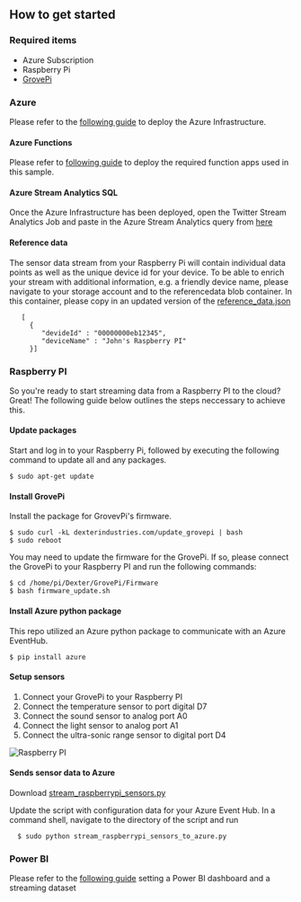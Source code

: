 ## How to get started

### Required items
- Azure Subscription
- Raspberry Pi
- [GrovePi](https://www.dexterindustries.com/grovepi/)

### Azure
Please refer to the [following guide](https://github.com/excellalabs/azure-stream-analysis/blob/master/deploy-azure-infrastructure.md) to deploy the Azure Infrastructure.

#### Azure Functions
Please refer to [following guide](https://github.com/excellalabs/azure-stream-analysis/blob/master/deploy-azure-functions.md) to deploy the required function apps used in this sample.

#### Azure Stream Analytics SQL
Once the Azure Infrastructure has been deployed, open the Twitter Stream Analytics Job and paste in the Azure Stream Analytics query from [here](https://github.com/excellalabs/azure-stream-analysis/blob/master/src/azure-stream-analytics/raspberry-pi-streaming-job)


#### Reference data 
The sensor data stream from your Raspberry Pi will contain individual data points as well as the unique device id for your device. To be able to enrich your stream with additional information, e.g. a friendly device name, please navigate to your storage account and to the referencedata blob container. In this container, please copy in an updated version of the [reference_data.json](https://github.com/excellalabs/azure-stream-analysis/blob/master/src/azure-stream-analytics/reference_data.json)

```
   [ 
     {
        "devideId" : "00000000eb12345",
        "deviceName" : "John's Raspberry PI"
     }]
```

### Raspberry PI
So you're ready to start streaming data from a Raspberry PI to the cloud? Great!
The following guide below outlines the steps neccessary to achieve this.

#### Update packages
Start and log in to your Raspberry Pi, followed by executing the following command to update all and any packages.

```
$ sudo apt-get update
```

#### Install GrovePi
Install the package for GrovevPi's firmware.

```
$ sudo curl -kL dexterindustries.com/update_grovepi | bash
$ sudo reboot
```

You may need to update the firmware for the GrovePi. If so, please connect the GrovePi to your Raspberry PI and run the following commands: 

```
$ cd /home/pi/Dexter/GrovePi/Firmware
$ bash firmware_update.sh
```

#### Install Azure python package
This repo utilized an Azure python package to communicate with an Azure EventHub.

```
$ pip install azure
```

#### Setup sensors
1. Connect your GrovePi to your Raspberry PI
2. Connect the temperature sensor to port digital D7 
3. Connect the sound sensor to analog port A0
4. Connect the light sensor to analog port A1
5. Connect the ultra-sonic range sensor to  digital port D4

![Raspberry PI](https://github.com/excellalabs/azure-stream-analysis/blob/master/raspberry-pi-setup.jpg)

#### Sends sensor data to Azure
Download [stream_raspberrypi_sensors.py](https://github.com/excellalabs/azure-stream-analysis/blob/master/src/raspberry-pi/stream_raspberrypi_sensors_to_azure.py)

Update the script with configuration data for your Azure Event Hub.
In a command shell, navigate to the directory of the script and run

```
  $ sudo python stream_raspberrypi_sensors_to_azure.py
```

### Power BI
Please refer to the [following guide](https://github.com/excellalabs/azure-stream-analysis/blob/master/setting-up-power-bi.md) setting a Power BI dashboard and a streaming dataset
